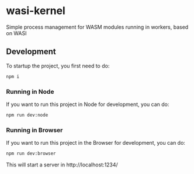 # wasi-kernel
Simple process management for WASM modules running in workers, based on WASI

## Development

To startup the project, you first need to do:
```sh
npm i
```

### Running in Node

If you want to run this project in Node for development, you can do:

```sh
npm run dev:node
```

### Running in Browser

If you want to run this project in the Browser for development, you can do:

```sh
npm run dev:browser
```

This will start a server in http://localhost:1234/
